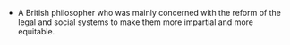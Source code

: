 - A British philosopher who was mainly concerned with the reform of the legal and social systems to make them more impartial and more equitable.